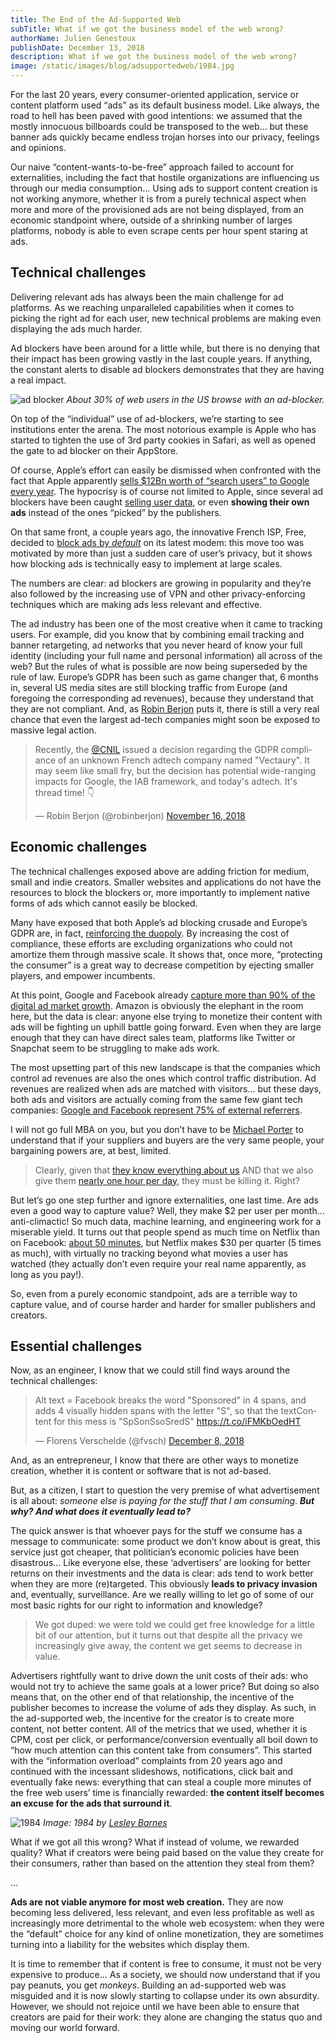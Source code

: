 ```yaml
---
title: The End of the Ad-Supported Web
subTitle: What if we got the business model of the web wrong?
authorName: Julien Genestoux
publishDate: December 13, 2018
description: What if we got the business model of the web wrong?
image: /static/images/blog/adsupportedweb/1984.jpg
---
```

For the last 20 years, every consumer-oriented application, service or content platform used “ads” as its default business model. Like always, the road to hell has been paved with good intentions: we assumed that the mostly innocuous billboards could be transposed to the web… but these banner ads quickly became endless trojan horses into our privacy, feelings and opinions.

Our naive “content-wants-to-be-free” approach failed to account for externalities, including the fact that hostile organizations are influencing us through our media consumption… Using ads to support content creation is not working anymore, whether it is from a purely technical aspect when more and more of the provisioned ads are not being displayed, from an economic standpoint where, outside of a shrinking number of larges platforms, nobody is able to even scrape cents per hour spent staring at ads.

## Technical challenges

Delivering relevant ads has always been the main challenge for ad platforms. As we reaching unparalleled capabilities when it comes to picking the right ad for each user, new technical problems are making even displaying the ads much harder.

Ad blockers have been around for a little while, but there is no denying that their impact has been growing vastly in the last couple years. If anything, the constant alerts to disable ad blockers demonstrates that they are having a real impact.

![ad blocker](/static/images/blog/adsupportedweb/adblocker.png)
_About 30% of web users in the US browse with an ad-blocker._

On top of the “individual” use of ad-blockers, we’re starting to see institutions enter the arena. The most notorious example is Apple who has started to tighten the use of 3rd party cookies in Safari, as well as opened the gate to ad blocker on their AppStore.

Of course, Apple’s effort can easily be dismissed when confronted with the fact that Apple apparently [sells $12Bn worth of “search users” to Google every year](http://fortune.com/2018/09/29/google-apple-safari-search-engine/). The hypocrisy is of course not limited to Apple, since several ad blockers have been caught [selling user data](https://www.wired.com/2016/03/heres-how-that-adblocker-youre-using-makes-money/), or even **showing their own ads** instead of the ones “picked” by the publishers.

On that same front, a couple years ago, the innovative French ISP, Free, decided to [block ads by _default_](https://www.fastcompany.com/3004452/french-isp-free-blocks-all-web-advertising) on its latest modem: this move too was motivated by more than just a sudden care of user’s privacy, but it shows how blocking ads is technically easy to implement at large scales.

The numbers are clear: ad blockers are growing in popularity and they’re also followed by the increasing use of VPN and other privacy-enforcing techniques which are making ads less relevant and effective.

The ad industry has been one of the most creative when it came to tracking users. For example, did you know that by combining email tracking and banner retargeting, ad networks that you never heard of know your full identity (including your full name and personal information) all across of the web? But the rules of what is possible are now being superseded by the rule of law. Europe’s GDPR has been such as game changer that, 6 months in, several US media sites are still blocking traffic from Europe (and foregoing the corresponding ad revenues), because they understand that they are not compliant. And, as [Robin Berjon](https://twitter.com/robinberjon) puts it, there is still a very real chance that even the largest ad-tech companies might soon be exposed to massive legal action.

<blockquote class="twitter-tweet"><p lang="en" dir="ltr">Recently, the <a href="https://twitter.com/CNIL?ref_src=twsrc%5Etfw">@CNIL</a> issued a decision regarding the GDPR compliance of an unknown French adtech company named &quot;Vectaury&quot;. It may seem like small fry, but the decision has potential wide-ranging impacts for Google, the IAB framework, and today&#39;s adtech. It&#39;s thread time! 👇</p>&mdash; Robin Berjon (@robinberjon) <a href="https://twitter.com/robinberjon/status/1063549722613432320?ref_src=twsrc%5Etfw">November 16, 2018</a></blockquote> <script async src="https://platform.twitter.com/widgets.js" charset="utf-8"></script> 

## Economic challenges

The technical challenges exposed above are adding friction for medium, small and indie creators. Smaller websites and applications do not have the resources to block the blockers or, more importantly to implement native forms of ads which cannot easily be blocked.

Many have exposed that both Apple’s ad blocking crusade and Europe’s GDPR are, in fact, [reinforcing the duopoly](https://www.telegraph.co.uk/technology/2018/10/10/google-increases-tracking-web-users-gdpr-privacy-law/). By increasing the cost of compliance, these efforts are excluding organizations who could not amortize them through massive scale. It shows that, once more, “protecting the consumer” is a great way to decrease competition by ejecting smaller players, and empower incumbents.

At this point, Google and Facebook already [capture more than 90% of the digital ad market growth](https://adexchanger.com/online-advertising/digital-ad-market-soars-to-88-billion-facebook-and-google-contribute-90-of-growth/). Amazon is obviously the elephant in the room here, but the data is clear: anyone else trying to monetize their content with ads will be fighting un uphill battle going forward. Even when they are large enough that they can have direct sales team, platforms like Twitter or Snapchat seem to be struggling to make ads work.

The most upsetting part of this new landscape is that the companies which control ad revenues are also the ones which control traffic distribution. Ad revenues are realized when ads are matched with visitors… but these days, both ads and visitors are actually coming from the same few giant tech companies: [Google and Facebook represent 75% of external referrers](https://www.parse.ly/resources/data-studies/referrer-dashboard/).

I will not go full MBA on you, but you don’t have to be [Michael Porter](https://en.wikipedia.org/wiki/Michael_Porter) to understand that if your suppliers and buyers are the very same people, your bargaining powers are, at best, limited.

> Clearly, given that [they know everything about us](https://www.businessinsider.com/how-to-find-out-everything-facebook-knows-about-you-2018-3) AND that we also give them [nearly one hour per day](https://www.nytimes.com/2016/05/06/business/facebook-bends-the-rules-of-audience-engagement-to-its-advantage.html), they must be killing it. Right?

But let’s go one step further and ignore externalities, one last time. Are ads even a good way to capture value? Well, they make $2 per user per month… anti-climactic! So much data, machine learning, and engineering work for a miserable yield. It turns out that people spend as much time on Netflix than on Facebook: [about 50 minutes](https://www.cnbc.com/2018/07/17/netflix-small-portion-of-overall-watch-time-and-competition-is-stiff.html), but Netflix makes $30 per quarter (5 times as much), with virtually no tracking beyond what movies a user has watched (they actually don’t even require your real name apparently, as long as you pay!).

So, even from a purely economic standpoint, ads are a terrible way to capture value, and of course harder and harder for smaller publishers and creators.

## Essential challenges

Now, as an engineer, I know that we could still find ways around the technical challenges:

<blockquote class="twitter-tweet"><p lang="en" dir="ltr">Alt text = Facebook breaks the word &quot;Sponsored&quot; in 4 spans, and adds 4 visually hidden spans with the letter &quot;S&quot;, so that the textContent for this mess is &quot;SpSonSsoSredS&quot; <a href="https://t.co/iFMKbOedHT">https://t.co/iFMKbOedHT</a></p>&mdash; Florens Verschelde (@fvsch) <a href="https://twitter.com/fvsch/status/1071522348606595072?ref_src=twsrc%5Etfw">December 8, 2018</a></blockquote> <script async src="https://platform.twitter.com/widgets.js" charset="utf-8"></script> 

And, as an entrepreneur, I know that there are other ways to monetize creation, whether it is content or software that is not ad-based.

But, as a citizen, I start to question the very premise of what advertisement is all about: _someone else is paying for the stuff that I am consuming_. _**But why? And what does it eventually lead to?**_

The quick answer is that whoever pays for the stuff we consume has a message to communicate: some product we don’t know about is great, this service just got cheaper, that politician’s economic policies have been disastrous… Like everyone else, these ‘advertisers’ are looking for better returns on their investments and the data is clear: ads tend to work better when they are more (re)targeted. This obviously **leads to privacy invasion** and, eventually, surveillance. Are we really willing to let go of some of our most basic rights for our right to information and knowledge?

> We got duped: we were told we could get free knowledge for a little bit of our attention, but it turns out that despite all the privacy we increasingly give away, the content we get seems to decrease in value.

Advertisers rightfully want to drive down the unit costs of their ads: who would not try to achieve the same goals at a lower price? But doing so also means that, on the other end of that relationship, the incentive of the publisher becomes to increase the volume of ads they display. As such, in the ad-supported web, the incentive for the creator is to create more content, not better content. All of the metrics that we used, whether it is CPM, cost per click, or performance/conversion eventually all boil down to “how much attention can this content take from consumers”. This started with the “information overload” complaints from 20 years ago and continued with the incessant slideshows, notifications, click bait and eventually fake news: everything that can steal a couple more minutes of the free web users’ time is financially rewarded: **the content itself becomes an excuse for the ads that surround it**.

![1984](/static/images/blog/adsupportedweb/1984.jpg)
_Image: 1984 by [Lesley Barnes](https://www.lesleybarnes.co.uk/1984-The-Graphic-Canon-3)_

What if we got all this wrong? What if instead of volume, we rewarded quality? What if creators were being paid based on the value they create for their consumers, rather than based on the attention they steal from them?

...

**Ads are not viable anymore for most web creation.** They are now becoming less delivered, less relevant, and even less profitable as well as increasingly more detrimental to the whole web ecosystem: when they were the “default” choice for any kind of online monetization, they are sometimes turning into a liability for the websites which display them.

It is time to remember that if content is free to consume, it must not be very expensive to produce… As a society, we should now understand that if you pay peanuts, you get _monkeys_. Building an ad-supported web was misguided and it is now slowly starting to collapse under its own absurdity. However, we should not rejoice until we have been able to ensure that creators are paid for their work: they alone are changing the status quo and moving our world forward.
